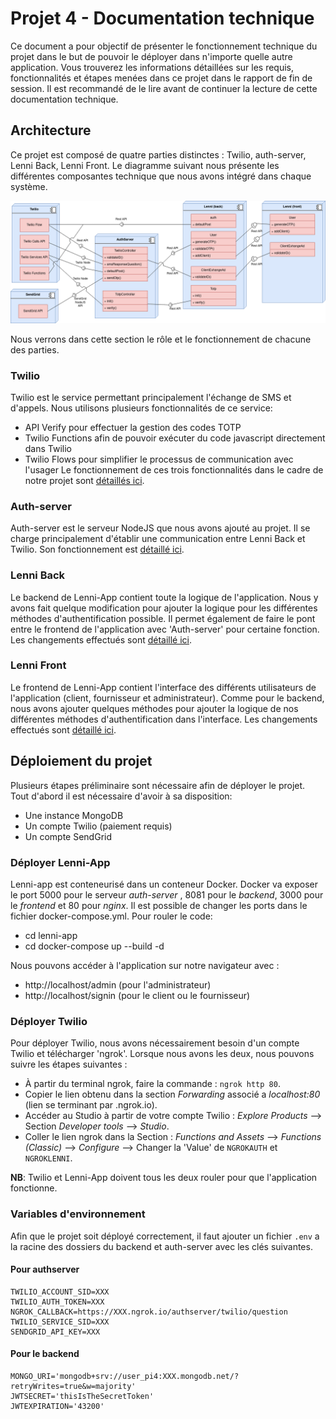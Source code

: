 # Projet 4 - Documentation technique

Ce document a pour objectif de présenter le fonctionnement technique du projet dans le but de pouvoir le déployer dans n'importe quelle autre application. Vous trouverez les informations détaillées sur les requis, fonctionnalités et étapes menées dans ce projet dans le rapport de fin de session. Il est recommandé de le lire avant de continuer la lecture de cette documentation technique.

## Architecture
Ce projet est composé de quatre parties distinctes : Twilio, auth-server, Lenni Back, Lenni Front. Le diagramme suivant nous présente les différentes composantes technique que nous avons intégré dans chaque système.

![Architecture](./documentation/architecture.png)

Nous verrons dans cette section le rôle et le fonctionnement de chacune des parties.

### Twilio
Twilio est le service permettant principalement l'échange de SMS et d'appels. Nous utilisons plusieurs fonctionnalités de ce service:
- API Verify pour effectuer la gestion des codes TOTP
- Twilio Functions afin de pouvoir exécuter du code javascript directement dans Twilio
- Twilio Flows pour simplifier le processus de communication avec l'usager
Le fonctionnement de ces trois fonctionnalités dans le cadre de notre projet sont [détaillés ici](./documentation/twilio-functions.md).



### Auth-server
Auth-server est le serveur NodeJS que nous avons ajouté au projet. Il se charge principalement d'établir une communication entre Lenni Back et Twilio. Son fonctionnement est [détaillé ici](./documentation/auth-server.md).


### Lenni Back
Le backend de Lenni-App contient toute la logique de l'application. Nous y avons fait quelque modification pour ajouter la logique pour les différentes méthodes d'authentification possible. Il permet également de faire le pont entre le frontend de l'application avec 'Auth-server' pour certaine fonction. Les changements effectués sont [détaillé ici](./documentation/backend.md).

### Lenni Front
Le frontend de Lenni-App contient l'interface des différents utilisateurs de l'application (client, fournisseur et administrateur). Comme pour le backend, nous avons ajouter quelques méthodes pour ajouter la logique de nos différentes méthodes d'authentification dans l'interface. Les changements effectués sont [détaillé ici](./documentation/frontend.md).

## Déploiement du projet
Plusieurs étapes préliminaire sont nécessaire afin de déployer le projet.
Tout d'abord il est nécessaire d'avoir à sa disposition:
- Une instance MongoDB
- Un compte Twilio (paiement requis)
- Un compte SendGrid

### Déployer Lenni-App
Lenni-app est conteneurisé dans un conteneur Docker. Docker va exposer le port 5000 pour le serveur *auth-server* , 8081 pour le *backend*, 3000 pour le *frontend* et 80 pour *nginx*. Il est possible de changer les ports dans le fichier docker-compose.yml. 
Pour rouler le code:
- cd lenni-app
- cd docker-compose up --build -d

Nous pouvons accéder à l'application sur notre navigateur avec :
- http://localhost/admin (pour l'administrateur)
- http://localhost/signin (pour le client ou le fournisseur)

### Déployer Twilio
Pour déployer Twilio, nous avons nécessairement besoin d'un compte Twilio et télécharger 'ngrok'. Lorsque nous avons les deux, nous pouvons suivre les étapes suivantes :

- À partir du terminal ngrok, faire la commande : ```ngrok http 80```.
- Copier le lien obtenu dans la section *Forwarding* associé a *localhost:80* (lien se terminant par .ngrok.io).
- Accéder au Studio à partir de votre compte Twilio : 
    *Explore Products* --> Section *Developer tools* --> *Studio*.
- Coller le lien ngrok dans la Section :
    *Functions and Assets* --> *Functions (Classic)* --> *Configure* --> Changer la 'Value' de ```NGROKAUTH``` et ```NGROKLENNI```.

**NB**: Twilio et Lenni-App doivent tous les deux rouler pour que l'application fonctionne.

### Variables d'environnement
Afin que le projet soit déployé correctement, il faut ajouter un fichier ```.env``` a la racine des dossiers du backend et auth-server avec les clés suivantes.

#### Pour authserver
```
TWILIO_ACCOUNT_SID=XXX
TWILIO_AUTH_TOKEN=XXX
NGROK_CALLBACK=https://XXX.ngrok.io/authserver/twilio/question
TWILIO_SERVICE_SID=XXX
SENDGRID_API_KEY=XXX
``` 

#### Pour le backend
```
MONGO_URI='mongodb+srv://user_pi4:XXX.mongodb.net/?retryWrites=true&w=majority'
JWTSECRET='thisIsTheSecretToken'
JWTEXPIRATION='43200'
``` 

